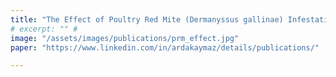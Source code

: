 ```yaml
---
title: "The Effect of Poultry Red Mite (Dermanyssus gallinae) Infestation on the Viability of Japanese Quail"
# excerpt: "" #
image: "/assets/images/publications/prm_effect.jpg"
paper: "https://www.linkedin.com/in/ardakaymaz/details/publications/"

---
```

